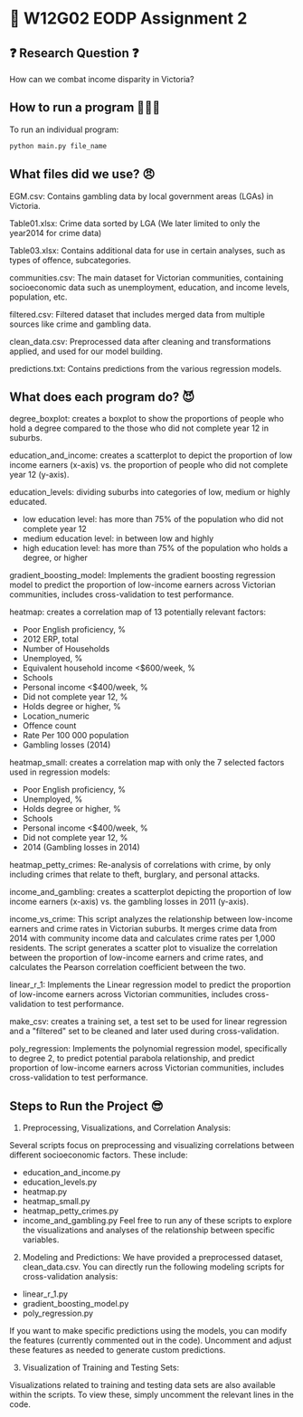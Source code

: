 # 🚀 W12G02 EODP Assignment 2

## ❓ Research Question ❓
How can we combat income disparity in Victoria?

## How to run a program 🏃‍♂️💨
To run an individual program: 
```py 
python main.py file_name
```

## What files did we use? 😠
EGM.csv: Contains gambling data by local government areas (LGAs) in Victoria.

Table01.xlsx: Crime data sorted by LGA (We later limited to only the year2014 for crime data)

Table03.xlsx: Contains additional data for use in certain analyses, such as types of offence, subcategories.

communities.csv: The main dataset for Victorian communities, containing socioeconomic data such as unemployment, education, and income levels, population, etc.

filtered.csv: Filtered dataset that includes merged data from multiple sources like crime and gambling data.

clean_data.csv: Preprocessed data after cleaning and transformations applied, and used for our model building.

predictions.txt: Contains predictions from the various regression models.

## What does each program do? 😈
degree_boxplot: creates a boxplot to show the proportions of people who hold a degree compared to the those who did not complete year 12 in suburbs.

education_and_income: creates a scatterplot to depict the proportion of low income earners (x-axis) vs. the proportion of people who did not complete year 12 (y-axis).

education_levels: dividing suburbs into categories of low, medium or highly educated. 
- low education level: has more than 75% of the population who did not complete year 12
- medium education level: in between low and highly
- high education level: has more than 75% of the population who holds a degree, or higher

gradient_boosting_model: Implements the gradient boosting regression model to predict the proportion of low-income earners across Victorian communities, 
includes cross-validation to test performance.

heatmap: creates a correlation map of 13 potentially relevant factors:
- Poor English proficiency, %
- 2012 ERP, total
- Number of Households
- Unemployed, %
- Equivalent household income <$600/week, %
- Schools
- Personal income <$400/week, %
- Did not complete year 12, %
- Holds degree or higher, %
- Location_numeric
- Offence count 
- Rate Per 100 000 population
- Gambling losses (2014)

heatmap_small: creates a correlation map with only the 7 selected factors used in regression models:
- Poor English proficiency, %
- Unemployed, % 
- Holds degree or higher, %
- Schools
- Personal income <$400/week, % 
- Did not complete year 12, %
- 2014 (Gambling losses in 2014)

heatmap_petty_crimes: Re-analysis of correlations with crime, by only including crimes that relate to theft, burglary, and personal attacks.

income_and_gambling: creates a scatterplot depicting the proportion of low income earners (x-axis) vs. the gambling losses in 2011 (y-axis).

income_vs_crime: This script analyzes the relationship between low-income earners and crime rates in Victorian suburbs. It merges crime data from 2014 with community income data and calculates crime rates per 1,000 residents. 
The script generates a scatter plot to visualize the correlation between the proportion of low-income earners and crime rates, and calculates the Pearson correlation coefficient between the two.

linear_r_1: Implements the Linear regression model to predict the proportion of low-income earners across Victorian communities, 
includes cross-validation to test performance.

make_csv: creates a training set, a test set to be used for linear regression and a "filtered" set to be cleaned and later used during cross-validation.

poly_regression: Implements the polynomial regression model, specifically to degree 2, to predict potential parabola relationship, and 
predict proportion of low-income earners across Victorian communities, includes cross-validation to test performance.

## Steps to Run the Project 😎

1. Preprocessing, Visualizations, and Correlation Analysis:

Several scripts focus on preprocessing and visualizing correlations between different socioeconomic factors. These include:
- education_and_income.py
- education_levels.py
- heatmap.py
- heatmap_small.py
- heatmap_petty_crimes.py
- income_and_gambling.py
Feel free to run any of these scripts to explore the visualizations and analyses of the relationship between specific variables.

2. Modeling and Predictions:
We have provided a preprocessed dataset, clean_data.csv. You can directly run the following modeling scripts for cross-validation analysis:

- linear_r_1.py
- gradient_boosting_model.py
- poly_regression.py

If you want to make specific predictions using the models, you can modify the features (currently commented out in the code). Uncomment and adjust these features as needed to generate custom predictions.

3. Visualization of Training and Testing Sets:

Visualizations related to training and testing data sets are also available within the scripts. To view these, simply uncomment the relevant lines in the code.

